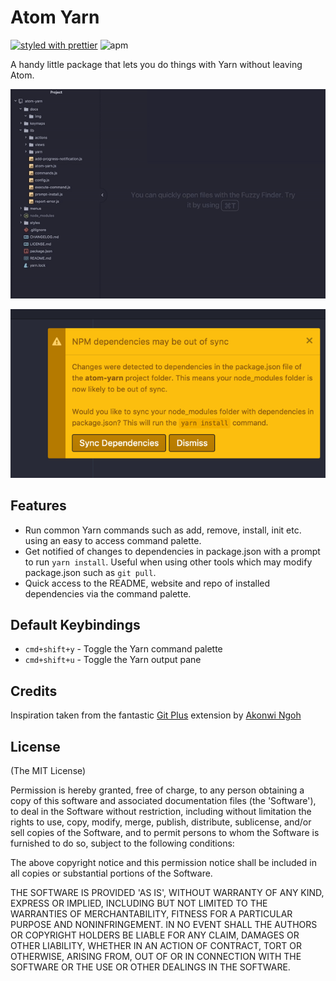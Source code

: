 # Atom Yarn

[![styled with prettier](https://img.shields.io/badge/styled_with-prettier-ff69b4.svg?style=flat-square)](https://github.com/prettier/prettier)
![apm](https://img.shields.io/apm/dm/atom-yarn.svg?style=flat-square)

A handy little package that lets you do things with Yarn without leaving Atom.

![Demo](https://raw.githubusercontent.com/cbovis/atom-yarn/master/docs/img/demo.gif)

![Notification](https://raw.githubusercontent.com/cbovis/atom-yarn/master/docs/img/listener.png)

## Features

* Run common Yarn commands such as add, remove, install, init etc. using an
  easy to access command palette.
* Get notified of changes to dependencies in package.json with a prompt to run
  `yarn install`. Useful when using other tools which may modify package.json
  such as `git pull`.
* Quick access to the README, website and repo of installed dependencies
  via the command palette.

## Default Keybindings

* `cmd+shift+y` - Toggle the Yarn command palette
* `cmd+shift+u` - Toggle the Yarn output pane

## Credits

Inspiration taken from the fantastic
[Git Plus](https://atom.io/packages/git-plus) extension by
[Akonwi Ngoh](https://github.com/akonwi)

## License

(The MIT License)

Permission is hereby granted, free of charge, to any person obtaining a copy of
this software and associated documentation files (the 'Software'), to deal in
the Software without restriction, including without limitation the rights to
use, copy, modify, merge, publish, distribute, sublicense, and/or sell copies of
the Software, and to permit persons to whom the Software is furnished to do so,
subject to the following conditions:

The above copyright notice and this permission notice shall be included in all
copies or substantial portions of the Software.

THE SOFTWARE IS PROVIDED 'AS IS', WITHOUT WARRANTY OF ANY KIND, EXPRESS OR
IMPLIED, INCLUDING BUT NOT LIMITED TO THE WARRANTIES OF MERCHANTABILITY, FITNESS
FOR A PARTICULAR PURPOSE AND NONINFRINGEMENT. IN NO EVENT SHALL THE AUTHORS OR
COPYRIGHT HOLDERS BE LIABLE FOR ANY CLAIM, DAMAGES OR OTHER LIABILITY, WHETHER
IN AN ACTION OF CONTRACT, TORT OR OTHERWISE, ARISING FROM, OUT OF OR IN
CONNECTION WITH THE SOFTWARE OR THE USE OR OTHER DEALINGS IN THE SOFTWARE.

